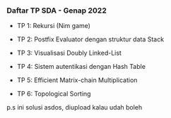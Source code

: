 ### Daftar TP SDA - Genap 2022

- TP 1: Rekursi (Nim game)

- TP 2: Postfix Evaluator dengan struktur data Stack

- TP 3: Visualisasi Doubly Linked-List

- TP 4: Sistem autentikasi dengan Hash Table

- TP 5: Efficient Matrix-chain Multiplication

- TP 6: Topological Sorting

p.s ini solusi asdos, diupload kalau udah boleh